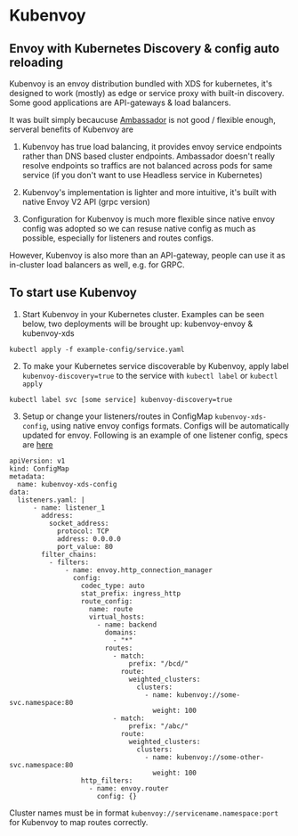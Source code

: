 # Kubenvoy
## Envoy with Kubernetes Discovery & config auto reloading


Kubenvoy is an envoy distribution bundled with XDS for kubernetes, it's designed to work (mostly) as edge or service proxy with built-in discovery. Some good applications are API-gateways & load balancers. 

It was built simply becaucuse [Ambassador](https://www.getambassador.io/) is not good / flexible enough, serveral benefits of Kubenvoy are 

1. Kubenvoy has true load balancing, it provides envoy service endpoints rather than DNS based cluster endpoints. Ambassador doesn't really resolve endpoints so traffics are not balanced across pods for same service (if you don't want to use Headless service in Kubernetes)

2. Kubenvoy's implementation is lighter and more intuitive, it's built with native Envoy V2 API (grpc version)

3. Configuration for Kubenvoy is much more flexible since native envoy config was adopted so we can resuse native config as much as possible, especially for listeners and routes configs.

However, Kubenvoy is also more than an API-gateway, people can use it as in-cluster load balancers as well, e.g. for GRPC.


## To start use Kubenvoy

1. Start Kubenvoy in your Kubernetes cluster. Examples can be seen below, two deployments will be brought up: kubenvoy-envoy & kubenvoy-xds
```
kubectl apply -f example-config/service.yaml
```

2. To make your Kubernetes service discoverable by Kubenvoy, apply label `kubenvoy-discovery=true` to the service with `kubectl label` or `kubectl apply`
```
kubectl label svc [some service] kubenvoy-discovery=true
```


3. Setup or change your listeners/routes in ConfigMap `kubenvoy-xds-config`, using native envoy configs formats. Configs will be automatically updated for envoy. Following is an example of one listener config, specs are [here](https://www.envoyproxy.io/docs/envoy/latest/api-v2/api/v2/lds.proto#envoy-api-msg-listener)
```
apiVersion: v1
kind: ConfigMap
metadata:
  name: kubenvoy-xds-config
data:
  listeners.yaml: |
      - name: listener_1
        address:
          socket_address:
            protocol: TCP
            address: 0.0.0.0
            port_value: 80
        filter_chains:
          - filters:
              - name: envoy.http_connection_manager
                config:
                  codec_type: auto
                  stat_prefix: ingress_http
                  route_config:
                    name: route
                    virtual_hosts:
                      - name: backend
                        domains:
                          - "*"
                        routes:
                          - match:
                              prefix: "/bcd/"
                            route:
                              weighted_clusters:
                                clusters:
                                  - name: kubenvoy://some-svc.namespace:80
                                    weight: 100
                          - match:
                              prefix: "/abc/"
                            route:
                              weighted_clusters:
                                clusters:
                                  - name: kubenvoy://some-other-svc.namespace:80
                                    weight: 100
                  http_filters:
                    - name: envoy.router
                      config: {}
```

Cluster names must be in format `kubenvoy://servicename.namespace:port` for Kubenvoy to map routes correctly. 

